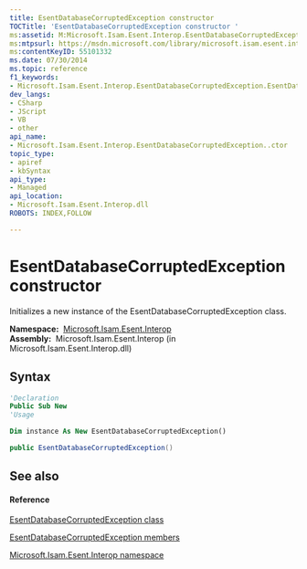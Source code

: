 ```yaml
---
title: EsentDatabaseCorruptedException constructor 
TOCTitle: 'EsentDatabaseCorruptedException constructor '
ms:assetid: M:Microsoft.Isam.Esent.Interop.EsentDatabaseCorruptedException.#ctor
ms:mtpsurl: https://msdn.microsoft.com/library/microsoft.isam.esent.interop.esentdatabasecorruptedexception.esentdatabasecorruptedexception(v=EXCHG.10)
ms:contentKeyID: 55101332
ms.date: 07/30/2014
ms.topic: reference
f1_keywords:
- Microsoft.Isam.Esent.Interop.EsentDatabaseCorruptedException.EsentDatabaseCorruptedException
dev_langs:
- CSharp
- JScript
- VB
- other
api_name: 
- Microsoft.Isam.Esent.Interop.EsentDatabaseCorruptedException..ctor
topic_type: 
- apiref
- kbSyntax
api_type: 
- Managed
api_location: 
- Microsoft.Isam.Esent.Interop.dll
ROBOTS: INDEX,FOLLOW

---
```


# EsentDatabaseCorruptedException constructor

Initializes a new instance of the EsentDatabaseCorruptedException class.

**Namespace:**  [Microsoft.Isam.Esent.Interop](hh596136\(v=exchg.10\).md)  
**Assembly:**  Microsoft.Isam.Esent.Interop (in Microsoft.Isam.Esent.Interop.dll)

## Syntax

``` vb
'Declaration
Public Sub New
'Usage

Dim instance As New EsentDatabaseCorruptedException()
```

``` csharp
public EsentDatabaseCorruptedException()
```

## See also

#### Reference

[EsentDatabaseCorruptedException class](dn334279\(v=exchg.10\).md)

[EsentDatabaseCorruptedException members](dn334379\(v=exchg.10\).md)

[Microsoft.Isam.Esent.Interop namespace](hh596136\(v=exchg.10\).md)

